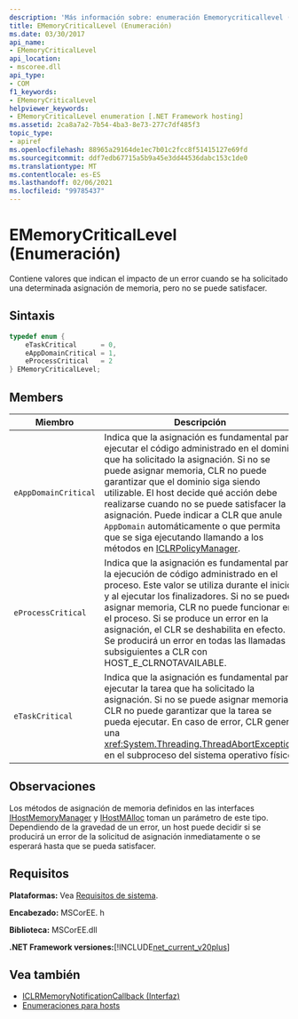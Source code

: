 ```yaml
---
description: 'Más información sobre: enumeración Ememorycriticallevel ('
title: EMemoryCriticalLevel (Enumeración)
ms.date: 03/30/2017
api_name:
- EMemoryCriticalLevel
api_location:
- mscoree.dll
api_type:
- COM
f1_keywords:
- EMemoryCriticalLevel
helpviewer_keywords:
- EMemoryCriticalLevel enumeration [.NET Framework hosting]
ms.assetid: 2ca8a7a2-7b54-4ba3-8e73-277c7df485f3
topic_type:
- apiref
ms.openlocfilehash: 88965a29164de1ec7b01c2fcc8f51415127e69fd
ms.sourcegitcommit: ddf7edb67715a5b9a45e3dd44536dabc153c1de0
ms.translationtype: MT
ms.contentlocale: es-ES
ms.lasthandoff: 02/06/2021
ms.locfileid: "99785437"
---
```

# <a name="ememorycriticallevel-enumeration"></a>EMemoryCriticalLevel (Enumeración)

Contiene valores que indican el impacto de un error cuando se ha solicitado una determinada asignación de memoria, pero no se puede satisfacer.  
  
## <a name="syntax"></a>Sintaxis  
  
```cpp  
typedef enum {  
    eTaskCritical      = 0,  
    eAppDomainCritical = 1,  
    eProcessCritical   = 2  
} EMemoryCriticalLevel;  
```  
  
## <a name="members"></a>Members  
  
|Miembro|Descripción|  
|------------|-----------------|  
|`eAppDomainCritical`|Indica que la asignación es fundamental para ejecutar el código administrado en el dominio que ha solicitado la asignación. Si no se puede asignar memoria, CLR no puede garantizar que el dominio siga siendo utilizable. El host decide qué acción debe realizarse cuando no se puede satisfacer la asignación. Puede indicar a CLR que anule `AppDomain` automáticamente o que permita que se siga ejecutando llamando a los métodos en [ICLRPolicyManager](iclrpolicymanager-interface.md).|  
|`eProcessCritical`|Indica que la asignación es fundamental para la ejecución de código administrado en el proceso. Este valor se utiliza durante el inicio y al ejecutar los finalizadores. Si no se puede asignar memoria, CLR no puede funcionar en el proceso. Si se produce un error en la asignación, el CLR se deshabilita en efecto. Se producirá un error en todas las llamadas subsiguientes a CLR con HOST_E_CLRNOTAVAILABLE.|  
|`eTaskCritical`|Indica que la asignación es fundamental para ejecutar la tarea que ha solicitado la asignación. Si no se puede asignar memoria, CLR no puede garantizar que la tarea se pueda ejecutar. En caso de error, CLR genera una <xref:System.Threading.ThreadAbortException> en el subproceso del sistema operativo físico.|  
  
## <a name="remarks"></a>Observaciones  

 Los métodos de asignación de memoria definidos en las interfaces [IHostMemoryManager](ihostmemorymanager-interface.md) y [IHostMAlloc](ihostmalloc-interface.md) toman un parámetro de este tipo. Dependiendo de la gravedad de un error, un host puede decidir si se producirá un error de la solicitud de asignación inmediatamente o se esperará hasta que se pueda satisfacer.  
  
## <a name="requirements"></a>Requisitos  

 **Plataformas:** Vea [Requisitos de sistema](../../get-started/system-requirements.md).  
  
 **Encabezado:** MSCorEE. h  
  
 **Biblioteca:** MSCorEE.dll  
  
 **.NET Framework versiones:**[!INCLUDE[net_current_v20plus](../../../../includes/net-current-v20plus-md.md)]  
  
## <a name="see-also"></a>Vea también

- [ICLRMemoryNotificationCallback (Interfaz)](iclrmemorynotificationcallback-interface.md)
- [Enumeraciones para hosts](hosting-enumerations.md)
